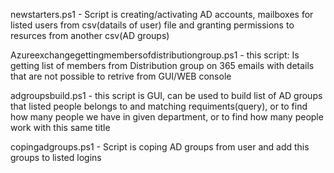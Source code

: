 newstarters.ps1 - Script is creating/activating AD accounts, mailboxes for listed users from csv(datails of user) file and granting permissions to resurces from another csv(AD groups)  
  
Azureexchangegettingmembersofdistributiongroup.ps1 - this script: Is getting list of members from Distribution group on 365 emails with details that are not possible to retrive from GUI/WEB console  

adgroupsbuild.ps1 - this script is GUI, can be used to build list of AD groups that listed people belongs to and matching requiments(query), or to find how many people we have in given department, or to find how many people work with this same title  

copingadgroups.ps1 - Script is coping AD groups from user and add this groups to listed logins  
